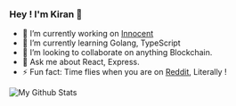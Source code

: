 ### Hey ! I'm Kiran 👋

- 🔭 I’m currently working on [Innocent](https://github.com/HankiGreed/Innocent)
- 🌱 I’m currently learning Golang, TypeScript
- 👯 I’m looking to collaborate on anything Blockchain.
- 💬 Ask me about React, Express.
- ⚡ Fun fact: Time flies when you are on [Reddit](https://reddit.com), Literally !

![My Github Stats](https://github-readme-stats.vercel.app/api?username=HankiGreed&show_icons=true&title_color=fff&icon_color=79ff97&text_color=9f9f9f&bg_color=151515)
